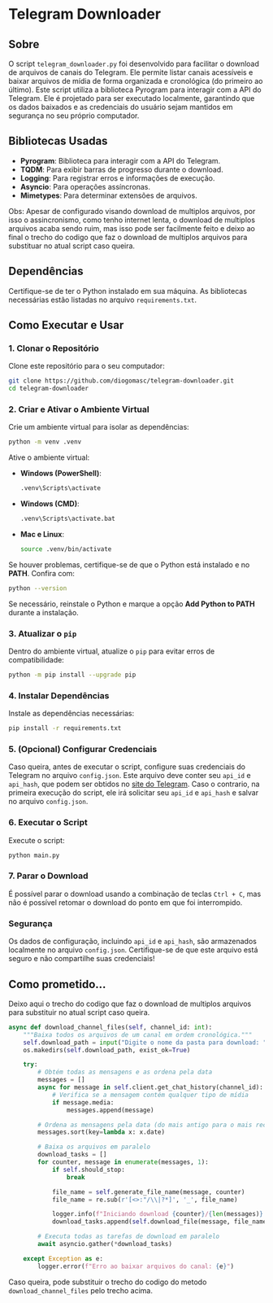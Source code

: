 # Telegram Downloader

## Sobre

O script `telegram_downloader.py` foi desenvolvido para facilitar o download de arquivos de canais do Telegram. Ele permite listar canais acessíveis e baixar arquivos de mídia de forma organizada e cronológica (do primeiro ao último). Este script utiliza a biblioteca Pyrogram para interagir com a API do Telegram. Ele é projetado para ser executado localmente, garantindo que os dados baixados e as credenciais do usuário sejam mantidos em segurança no seu próprio computador.

## Bibliotecas Usadas

- **Pyrogram**: Biblioteca para interagir com a API do Telegram.
- **TQDM**: Para exibir barras de progresso durante o download.
- **Logging**: Para registrar erros e informações de execução.
- **Asyncio**: Para operações assíncronas.
- **Mimetypes**: Para determinar extensões de arquivos.

Obs: Apesar de configurado visando download de multiplos arquivos, por isso o assincronismo, como tenho internet lenta, o download de multiplos arquivos acaba sendo ruim, mas isso pode ser facilmente feito e deixo ao final o trecho do codigo que faz o download de multiplos arquivos para substituar no atual script caso queira. 

## Dependências

Certifique-se de ter o Python instalado em sua máquina. As bibliotecas necessárias estão listadas no arquivo `requirements.txt`. 

## Como Executar e Usar

### 1. Clonar o Repositório

Clone este repositório para o seu computador:

```bash
git clone https://github.com/diogomasc/telegram-downloader.git
cd telegram-downloader
```

### 2. Criar e Ativar o Ambiente Virtual

Crie um ambiente virtual para isolar as dependências:

```bash
python -m venv .venv
```

Ative o ambiente virtual:

- **Windows (PowerShell)**:
  ```bash
  .venv\Scripts\activate
  ```
- **Windows (CMD)**:
  ```cmd
  .venv\Scripts\activate.bat
  ```
- **Mac e Linux**:
  ```bash
  source .venv/bin/activate
  ```

Se houver problemas, certifique-se de que o Python está instalado e no **PATH**. Confira com:

```bash
python --version
```

Se necessário, reinstale o Python e marque a opção **Add Python to PATH** durante a instalação.

### 3. Atualizar o `pip`

Dentro do ambiente virtual, atualize o `pip` para evitar erros de compatibilidade:

```bash
python -m pip install --upgrade pip
```

### 4. Instalar Dependências

Instale as dependências necessárias:

```bash
pip install -r requirements.txt
```

### 5. (Opcional) Configurar Credenciais

Caso queira, antes de executar o script, configure suas credenciais do Telegram no arquivo `config.json`. Este arquivo deve conter seu `api_id` e `api_hash`, que podem ser obtidos no [site do Telegram](https://my.telegram.org). Caso o contrario, na primeira execução do script, ele irá solicitar seu `api_id` e `api_hash` e salvar no arquivo `config.json`.

### 6. Executar o Script

Execute o script:

```bash
python main.py
```

### 7. Parar o Download

É possível parar o download usando a combinação de teclas `Ctrl + C`, mas não é possível retomar o download do ponto em que foi interrompido.

### Segurança

Os dados de configuração, incluindo `api_id` e `api_hash`, são armazenados localmente no arquivo `config.json`. Certifique-se de que este arquivo está seguro e não compartilhe suas credenciais!

## Como prometido...

Deixo aqui o trecho do codigo que faz o download de multiplos arquivos para substituir no atual script caso queira.

```python
async def download_channel_files(self, channel_id: int):
    """Baixa todos os arquivos de um canal em ordem cronológica."""
    self.download_path = input("Digite o nome da pasta para download: ")
    os.makedirs(self.download_path, exist_ok=True)

    try:
        # Obtém todas as mensagens e as ordena pela data
        messages = []
        async for message in self.client.get_chat_history(channel_id):
            # Verifica se a mensagem contém qualquer tipo de mídia
            if message.media:
                messages.append(message)

        # Ordena as mensagens pela data (do mais antigo para o mais recente)
        messages.sort(key=lambda x: x.date)

        # Baixa os arquivos em paralelo
        download_tasks = []
        for counter, message in enumerate(messages, 1):
            if self.should_stop:
                break

            file_name = self.generate_file_name(message, counter)
            file_name = re.sub(r'[<>:"/\\|?*]', '_', file_name)

            logger.info(f"Iniciando download {counter}/{len(messages)}: {file_name}")
            download_tasks.append(self.download_file(message, file_name))

        # Executa todas as tarefas de download em paralelo
        await asyncio.gather(*download_tasks)

    except Exception as e:
        logger.error(f"Erro ao baixar arquivos do canal: {e}")
```

Caso queira, pode substituir o trecho do codigo do metodo `download_channel_files` pelo trecho acima.
